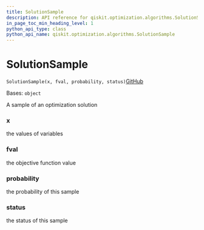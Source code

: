 ```yaml
---
title: SolutionSample
description: API reference for qiskit.optimization.algorithms.SolutionSample
in_page_toc_min_heading_level: 1
python_api_type: class
python_api_name: qiskit.optimization.algorithms.SolutionSample
---
```


# SolutionSample

<span id="qiskit.optimization.algorithms.SolutionSample" />

`SolutionSample(x, fval, probability, status)`[GitHub](https://github.com/qiskit/qiskit/tree/stable/0.18/qiskit/optimization/algorithms/optimization_algorithm.py "view source code")

Bases: `object`

A sample of an optimization solution

<span id="qiskit.optimization.algorithms.SolutionSample.x" />

### x

the values of variables

<span id="qiskit.optimization.algorithms.SolutionSample.fval" />

### fval

the objective function value

<span id="qiskit.optimization.algorithms.SolutionSample.probability" />

### probability

the probability of this sample

<span id="qiskit.optimization.algorithms.SolutionSample.status" />

### status

the status of this sample

